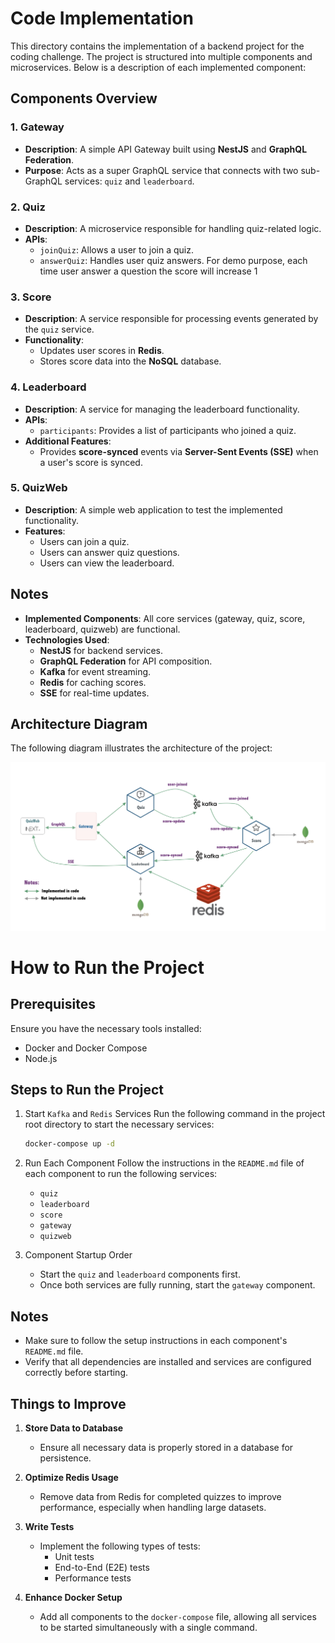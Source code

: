# Code Implementation

This directory contains the implementation of a backend project for the coding challenge. The project is structured into multiple components and microservices. Below is a description of each implemented component:

## Components Overview

### 1. Gateway
- **Description**: A simple API Gateway built using **NestJS** and **GraphQL Federation**.
- **Purpose**: Acts as a super GraphQL service that connects with two sub-GraphQL services: `quiz` and `leaderboard`.

### 2. Quiz
- **Description**: A microservice responsible for handling quiz-related logic.
- **APIs**:
  - `joinQuiz`: Allows a user to join a quiz.
  - `answerQuiz`: Handles user quiz answers. For demo purpose, each time user answer a question the score will increase 1

### 3. Score
- **Description**: A service responsible for processing events generated by the `quiz` service.
- **Functionality**:
  - Updates user scores in **Redis**.
  - Stores score data into the **NoSQL** database.

### 4. Leaderboard
- **Description**: A service for managing the leaderboard functionality.
- **APIs**:
  - `participants`: Provides a list of participants who joined a quiz.
- **Additional Features**:
  - Provides **score-synced** events via **Server-Sent Events (SSE)** when a user's score is synced.

### 5. QuizWeb
- **Description**: A simple web application to test the implemented functionality.
- **Features**:
  - Users can join a quiz.
  - Users can answer quiz questions.
  - Users can view the leaderboard.

## Notes
- **Implemented Components**: All core services (gateway, quiz, score, leaderboard, quizweb) are functional.
- **Technologies Used**:
  - **NestJS** for backend services.
  - **GraphQL Federation** for API composition.
  - **Kafka** for event streaming.
  - **Redis** for caching scores.
  - **SSE** for real-time updates.

## Architecture Diagram
The following diagram illustrates the architecture of the project:

![Architecture Diagram](./implementaion.png)


# How to Run the Project

## Prerequisites
Ensure you have the necessary tools installed:
- Docker and Docker Compose
- Node.js

## Steps to Run the Project

1. Start `Kafka` and `Redis` Services
   Run the following command in the project root directory to start the necessary services:
   ```bash
   docker-compose up -d
2. Run Each Component
   Follow the instructions in the `README.md` file of each component to run the following services:
   - `quiz`
   - `leaderboard`
   - `score`
   - `gateway`
   - `quizweb`

3. Component Startup Order
   - Start the `quiz` and `leaderboard` components first.
   - Once both services are fully running, start the `gateway` component.

## Notes
- Make sure to follow the setup instructions in each component's `README.md` file.
- Verify that all dependencies are installed and services are configured correctly before starting.

## Things to Improve

1. **Store Data to Database**
   - Ensure all necessary data is properly stored in a database for persistence.

2. **Optimize Redis Usage**
   - Remove data from Redis for completed quizzes to improve performance, especially when handling large datasets.

3. **Write Tests**
   - Implement the following types of tests:
     - Unit tests
     - End-to-End (E2E) tests
     - Performance tests

4. **Enhance Docker Setup**
   - Add all components to the `docker-compose` file, allowing all services to be started simultaneously with a single command.
